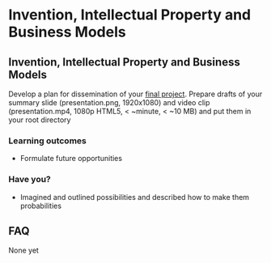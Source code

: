 # Invention, Intellectual Property and Business Models

## Invention, Intellectual Property and Business Models

Develop a plan for dissemination of your [final project](http://academy.cba.mit.edu/classes/applications_implications/index.html).
Prepare drafts of your summary slide (presentation.png, 1920x1080) and video clip (presentation.mp4, 1080p HTML5, < ~minute, < ~10 MB)
and put them in your root directory

### Learning outcomes

* Formulate future opportunities

### Have you?

* Imagined and outlined possibilities and described how to make them probabilities

## FAQ

None yet
